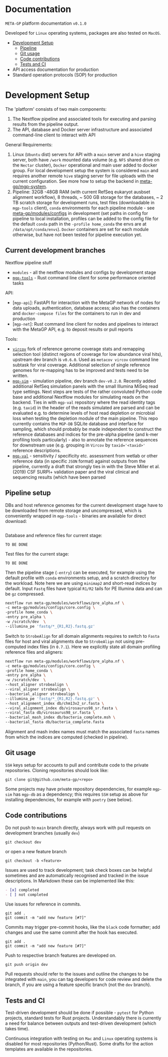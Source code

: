 # Documentation

`META-GP` platform documentation `v0.1.0`

Developed for `Linux` operating systems, packages are also tested on `MacOS`.

- [Development Setup](#development-setup)
  - [Pipeline](#pipeline-setup)
  - [Git usage](#git)
  - [Code contributions](#code-contributions)
  - [Tests and CI](#tests-and-ci)
- API access documentation for production
- Standard operation protocols (SOP) for production

# Development Setup

The 'platform' consists of two main components:

1. The Nextflow pipeline and associated tools for executing and parsing results from the pipeline output.
2. The API, database and Docker server infrastructure and associated command-line client to interact with API

General Requirements:

1. Linux (`Ubuntu` dist) servers for API with a `main` server and a `hive` staging server, both have `/work` mounted data volume (e.g. `NFS` shared drive on the `Nectar` cluster), `Docker` operational and main user added to docker group. For local development setup the system is considered `main` and requires another remote `hive` staging server for file uploads with the current configuration. See more how to setup the backend in [meta-gp/mgp-system](https://github.com/meta-gp/mgp-system).
2. Pipeline: 32GB -48GB RAM (with current RefSeq eukaryot ausbset alignment workflow), 8 threads, ~ 500 GB storage for the databases, ~ 2 TB scratch storage for development runs, test files (downloadable in `mgp-tools` client), `conda` environments for each pipeline module - see [meta-gp/modules/configs](https://github.com/meta-gp/modules/blob/main/configs/core.config) in development (set paths in config for pipeline to local installation, profiles can be added to the config file for the default `conda` path in the `-profile home_conda` the envs are at `/data/opt/conda/envs`). `Docker` containers are set for each module otherwise, but have not been tested for pipeline execution yet.

## Current development branches

Nextflow pipeline stuff

* `modules` - all the nextflow modules and configs by development stage
* [`mgp-tools`]() - Rust command line client for some performance oriented tasks 


API:

* [`mgp-api`]: FastAPI for interaction with the MetaGP network of nodes for data uploads, authentication, database access; also has the containers and `docker-compose files` for the containers to run in dev and production
* [`mgp-net`]: Rust command line client for nodes and pipelines to interact with the MetaGP API, e.g. to deposit results or pull reports


Tools:

* [`vircov`](https://github.com/meta-gp/vircov) fork of reference genome coverage stats and remapping selection tool (distinct regions of coverage for low abundance viral hits), upstream dev branch is `v0.6.0`. Used as `metacov vircov` command line subtask for viral coverage. Additional selection of single reference genomes for re-mapping has to be improved and tests need to be written.
* [`mgp-sim`](https://github.com/meta-gp/mgp-sim) - simulation pipeline, dev branch `dev-v0.2.0`. Recently added additional RefSeq simulation panels with the small Illumina MiSeq read type settings. Next steps are tests of the rather convoluted Python code base and additional Nextflow modules for simulating reads on the backend. Ties in with `mgp-val` repository where the read identity tags (e.g. `taxid`) in the header of the reads simulated are parsed and can be evaluated e.g. to determine levels of host read depletion or microbial loss when testing the depletion module of the main pipeline. This repo currently contains the `MGP-DB` SQLite database and interface for sampling, which should probably be made independent to construct the reference databases and indices for the pre-alpha pipeline (and k-mer profiling tools particularly) - also to annotate the reference sequences for downstream use (e.g. grouping in `Vircov` by `taxid='<taxid>'` reference descriptions.
* [`mgp-val`](https://github.com/meta-gp/mgp-val) - sensitivity / specificity etc. assessment from wetlab or other reference data (in specific `JSON` format) against outputs from the pipeline, currently a draft that strongly ties in with the Steve Miller et al. (2019) CSF SURPI+ validation paper and the viral clinical and sequencing results (which have been parsed


## Pipeline setup

DBs and host reference genomes for the current development stage have to be downloaded from remote storage and uncompressed, which is conveniently wrapped in `mgp-tools` - binaries are available for direct download:

```bash
```

Database and reference files for current stage:

```
TO BE DONE
```


Test files for the current stage:

```
TO BE DONE
```

Then the pipeline stage (`-entry`) can be executed, for example using the default profile with `conda` environments setup, and a scratch directory for the workload. Note here we are using `minimap2` and short-read indices by default. Input `Fastq` files have typical `R1/R2` tails for PE Illumina data and can be `gz` compressed.

```bash
nextflow run meta-gp/modules/workflows/pre_alpha.nf \
-c meta-gp/modules/configs/core.config \
-profile home_conda \
-entry pre_alpha \
-w /scratch/dev  \
--illumina_pe 'fastq/*_{R1,R2}.fastq.gz'
```

Switch to `StrobeAlign` for all domain alignments requires to switch to `Fasta` files for host and viral alignments due to `StrobeAlign` not using pre-computed index files (in `0.7.1`). Here we explicitly state all domain profiling reference files and aligners:

```bash
nextflow run meta-gp/modules/workflows/pre_alpha.nf \
-c meta-gp/modules/configs/core.config \
-profile home_conda \
-entry pre_alpha \
-w /scratch/dev  \
--host_aligner strobealign \
--viral_aligner strobealign \
--bacterial_aligner strobealign \
--illumina_pe 'fastq/*_{R1,R2}.fastq.gz' \
--host_alignment_index db/chm13v2_sr.fasta \
--viral_alignment_index db/virosaurus98_sr.fasta \
--viral_fasta db/virosaurus98_sr.fasta \
--bacterial_mash_index db/bacteria_complete.msh \
--bacterial_fasta db/bacteria_complete.fasta
```

Alignment and mash index names must match the associated `fasta` names from which the indices are computed (checked in pipeline).

## Git usage

`SSH` keys setup for accounts to pull and contribute code to the private repositories. Cloning repositories should look like:

```
git clone git@github.com/meta-gp/<repo>
```

Some projects may have private repository dependencies, for example `mgp-sim` has `mgp-db` as a dependency; this requires `SSH` setup as above for installing dependencies, for example with `poetry` (see below).


## Code contributions

Do not push to `main` branch directly, always work with pull requests on development branches (usually `dev`)

```
git checkout dev
```

or open a new feature branch

```
git checkout -b <feature>
```

Issues are used to track development; task check boxes can be helpful sometimes and are automatically recognised and tracked in the issue descriptions. In Markdown these can be implemented like this:

```markdown
- [x] completed
- [ ] not completed
```


Use issues for reference in commits.

```
git add .
git commit -m "add new feature [#7]"
```

Commits may trigger pre-commit hooks, like the `black` code formatter; add changes and use the same commit after the hook has executed.

```
git add .
git commit -m "add new feature [#7]"
```

Push to respective branch features are developed on.

```
git push origin dev
```

Pull requests should refer to the issues and outline the changes to be integrated with `main`, you can tag developers for code review and delete the branch, if you are using a feature specific branch (not the `dev` branch).

## Tests and CI

Test-driven development should be done if possible - `pytest` for Python projects, standard tests for Rust projects. Understandably there is currently a need for balance between outputs and test-driven development (which takes time).

Continuous integration with testing on `Mac` and `Linux` operating systems is disabled for most repositories (Python/Rust). Some drafts for the action templates are available in the repositories.

